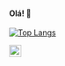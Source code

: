 #### Olá! 👋

[![Top Langs](https://github-readme-stats.vercel.app/api/top-langs/?username=LarisseDepa)](https://github.com/LarisseDepa/github-readme-stats)




<a href="https://www.linkedin.com/in/larissedepa/">
  <img align="left" alt="Shreya's LinkedIn" width="22px" src="https://cdn.jsdelivr.net/npm/simple-icons@v3/icons/linkedin.svg" />
</a>




